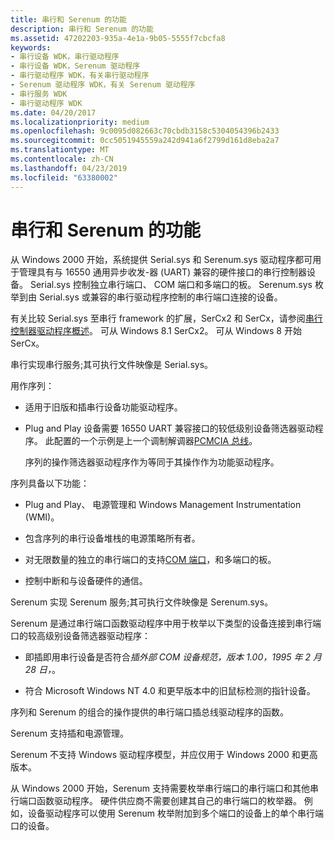 ```yaml
---
title: 串行和 Serenum 的功能
description: 串行和 Serenum 的功能
ms.assetid: 47202203-935a-4e1a-9b05-5555f7cbcfa8
keywords:
- 串行设备 WDK，串行驱动程序
- 串行设备 WDK，Serenum 驱动程序
- 串行驱动程序 WDK，有关串行驱动程序
- Serenum 驱动程序 WDK，有关 Serenum 驱动程序
- 串行服务 WDK
- 串行驱动程序 WDK
ms.date: 04/20/2017
ms.localizationpriority: medium
ms.openlocfilehash: 9c0095d082663c70cbdb3158c5304054396b2433
ms.sourcegitcommit: 0cc5051945559a242d941a6f2799d161d8eba2a7
ms.translationtype: MT
ms.contentlocale: zh-CN
ms.lasthandoff: 04/23/2019
ms.locfileid: "63380002"
---
```

# <a name="features-of-serial-and-serenum"></a>串行和 Serenum 的功能





从 Windows 2000 开始，系统提供 Serial.sys 和 Serenum.sys 驱动程序都可用于管理具有与 16550 通用异步收发-器 (UART) 兼容的硬件接口的串行控制器设备。 Serial.sys 控制独立串行端口、 COM 端口和多端口的板。 Serenum.sys 枚举到由 Serial.sys 或兼容的串行驱动程序控制的串行端口连接的设备。

有关比较 Serial.sys 至串行 framework 的扩展，SerCx2 和 SerCx，请参阅[串行控制器驱动程序概述](serial-drivers-overview.md)。 可从 Windows 8.1 SerCx2。 可从 Windows 8 开始 SerCx。

串行实现串行服务;其可执行文件映像是 Serial.sys。

用作序列：

-   适用于旧版和插串行设备功能驱动程序。

-   Plug and Play 设备需要 16550 UART 兼容接口的较低级别设备筛选器驱动程序。 此配置的一个示例是上一个调制解调器[PCMCIA 总线](https://go.microsoft.com/fwlink/p/?LinkId=799534)。

    序列的操作筛选器驱动程序作为等同于其操作作为功能驱动程序。

序列具备以下功能：

-   Plug and Play、 电源管理和 Windows Management Instrumentation (WMI)。

-   包含序列的串行设备堆栈的电源策略所有者。

-   对无限数量的独立的串行端口的支持[COM 端口](configuration-of-com-ports.md)，和多端口的板。

-   控制中断和与设备硬件的通信。

Serenum 实现 Serenum 服务;其可执行文件映像是 Serenum.sys。

Serenum 是通过串行端口函数驱动程序中用于枚举以下类型的设备连接到串行端口的较高级别设备筛选器驱动程序：

-   即插即用串行设备是否符合*插外部 COM 设备规范，版本 1.00，1995 年 2 月 28 日，*。

-   符合 Microsoft Windows NT 4.0 和更早版本中的旧鼠标检测的指针设备。

序列和 Serenum 的组合的操作提供的串行端口插总线驱动程序的函数。

Serenum 支持插和电源管理。

Serenum 不支持 Windows 驱动程序模型，并应仅用于 Windows 2000 和更高版本。

从 Windows 2000 开始，Serenum 支持需要枚举串行端口的串行端口和其他串行端口函数驱动程序。 硬件供应商不需要创建其自己的串行端口的枚举器。 例如，设备驱动程序可以使用 Serenum 枚举附加到多个端口的设备上的单个串行端口的设备。

 

 




